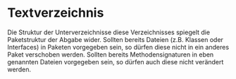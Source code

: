 # Textverzeichnis
Die Struktur der Unterverzeichnisse diese Verzeichnisses spiegelt die Paketstruktur der Abgabe wider.
Sollten bereits Dateien (z.B. Klassen oder Interfaces) in Paketen vorgegeben sein, so dürfen diese nicht in ein anderes Paket verschoben werden.
Sollten bereits Methodensignaturen in eben genannten Dateien vorgegeben sein, so dürfen auch diese nicht verändert werden.

